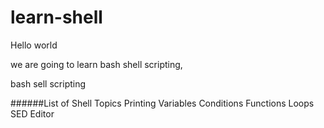 # learn-shell

Hello world

we are going to learn bash shell scripting,

bash sell scripting

######List of Shell Topics
Printing
Variables
Conditions
Functions
Loops
SED Editor